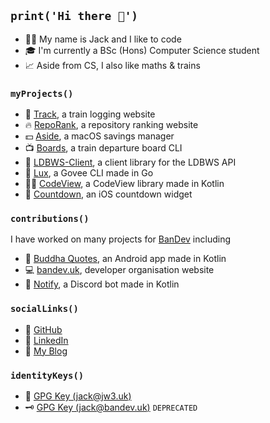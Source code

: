 ## `print('Hi there 👋')`
- 🙋‍♂️ My name is Jack and I like to code
- 🎓 I'm currently a BSc (Hons) Computer Science student
- 📈 Aside from CS, I also like maths & trains

### `myProjects()`
- 🚅 [Track](https://github.com/jackdevey/track), a train logging website
- 🔥 [RepoRank](https://github.com/jackdevey/reporank), a repository ranking website
- 💵 [Aside](https://github.com/jackdevey/aside), a macOS savings manager
- 📺 [Boards](https://github.com/jackdevey/boards), a train departure board CLI
- 🚅 [LDBWS-Client](https://github.com/jackdevey/ldbws-client), a client library for the LDBWS API
- 🚨 [Lux](https://github.com/jackdevey/lux), a Govee CLI made in Go
- 👩‍💻 [CodeView](https://github.com/jackdevey/codeview), a CodeView library made in Kotlin
- 📆 [Countdown](https://github.com/jackdevey/countdown), an iOS countdown widget

### `contributions()`
I have worked on many projects for [BanDev](https://github.com/bandev) including
- 📱 [Buddha Quotes](https://github.com/bandev/buddha-quotes), an Android app made in Kotlin
- 💻 [bandev.uk](https://bandev.uk), developer organisation website
- 🤖 [Notify](https://github.com/bandev/notify), a Discord bot made in Kotlin

### `socialLinks()`
- 📎 [GitHub](https://github.com/jackdevey/)
- 📎 [LinkedIn](https://linkedin.com/in/jackdevey/)
- 📎 [My Blog](https://blog.jw3.uk/)

### `identityKeys()`
- 🔑 [GPG Key (jack@jw3.uk)](https://keys.openpgp.org/search?q=jack%40jw3.uk)
- 🗝 [GPG Key (jack@bandev.uk)](https://keys.openpgp.org/search?q=jack%40bandev.uk) `DEPRECATED`
